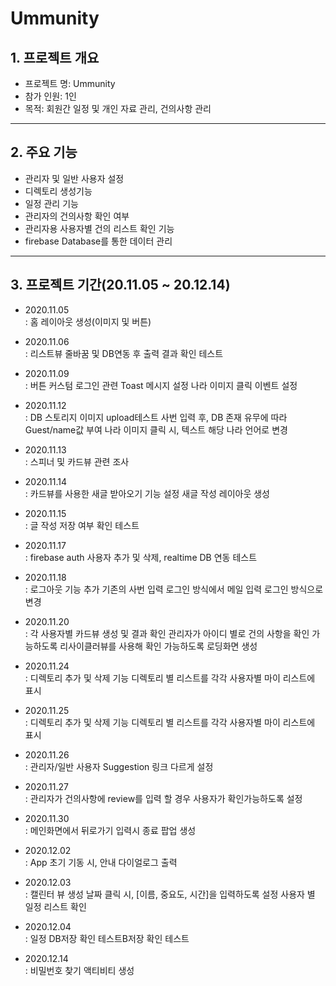 Ummunity
============================

## 1. 프로젝트 개요  
 - 프로젝트 명: Ummunity
 - 참가 인원: 1인
 - 목적: 회원간 일정 및 개인 자료 관리, 건의사항 관리
---------------

## 2. 주요 기능
* 관리자 및 일반 사용자 설정
* 디렉토리 생성기능
* 일정 관리 기능
* 관리자의 건의사항 확인 여부
* 관리자용 사용자별 건의 리스트 확인 기능
* firebase Database를 통한 데이터 관리
---------------

## 3. 프로젝트 기간(20.11.05 ~ 20.12.14)
* 2020.11.05  
  : 홈 레이아웃 생성(이미지 및 버튼)

* 2020.11.06   
  : 리스트뷰 줄바꿈 및 DB연동 후 출력 결과 확인 테스트

* 2020.11.09  
  : 버튼 커스텀
    로그인 관련 Toast 메시지 설정
    나라 이미지 클릭 이벤트 설정
    
* 2020.11.12    
  : DB 스토리지 이미지 upload테스트
    사번 입력 후, DB 존재 유무에 따라 Guest/name값 부여
    나라 이미지 클릭 시, 텍스트 해당 나라 언어로 변경

* 2020.11.13   
  : 스피너 및 카드뷰 관련 조사 
    
* 2020.11.14  
  : 카드뷰를 사용한 새글 받아오기 기능 설정
    새글 작성 레이아웃 생성

* 2020.11.15  
  : 글 작성 저장 여부 확인 테스트
  
* 2020.11.17  
  : firebase auth 사용자 추가 및 삭제, realtime DB 연동 테스트

* 2020.11.18  
  : 로그아웃 기능 추가
    기존의 사번 입력 로그인 방식에서 메일 입력 로그인 방식으로 변경

* 2020.11.20  
  : 각 사용자별 카드뷰 생성 및 결과 확인
    관리자가 아이디 별로 건의 사항을 확인 가능하도록 리사이클러뷰를 사용해 확인 가능하도록 
    로딩화면 생성

* 2020.11.24  
  : 디렉토리 추가 및 삭제 기능
    디렉토리 별 리스트를 각각 사용자별 마이 리스트에 표시

* 2020.11.25  
  : 디렉토리 추가 및 삭제 기능
    디렉토리 별 리스트를 각각 사용자별 마이 리스트에 표시

* 2020.11.26  
  : 관리자/일반 사용자 Suggestion 링크 다르게 설정
  
* 2020.11.27  
  : 관리자가 건의사항에 review를 입력 할 경우 사용자가 확인가능하도록 설정

* 2020.11.30  
  : 메인화면에서 뒤로가기 입력시 종료 팝업 생성

* 2020.12.02  
  : App 초기 기동 시, 안내 다이얼로그 출력
  
* 2020.12.03  
  : 캘린터 뷰 생성
    날짜 클릭 시, [이름, 중요도, 시간]을 입력하도록 설정
    사용자 별 일정 리스트 확인
  
* 2020.12.04  
  : 일정 DB저장 확인 테스트B저장 확인 테스트
  
 * 2020.12.14  
  : 비밀번호 찾기 액티비티 생성
